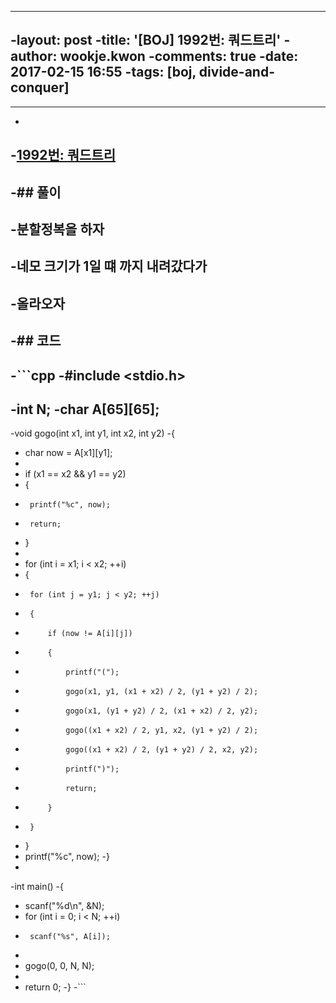 ----
 -layout: post
 -title: '[BOJ] 1992번: 쿼드트리'
 -author: wookje.kwon
 -comments: true
 -date: 2017-02-15 16:55
 -tags: [boj, divide-and-conquer]
 -
 ----
 -
 -[1992번: 쿼드트리](https://www.acmicpc.net/problem/1992)
 -
 -## 풀이
 -
 -분할정복을 하자  
 -
 -네모 크기가 1일 떄 까지 내려갔다가  
 -
 -올라오자  
 -
 -## 코드
 -
 -```cpp
 -#include <stdio.h>
 -
 -int N;
 -char A[65][65];
 -
 -void gogo(int x1, int y1, int x2, int y2)
 -{
 -	char now = A[x1][y1];
 -	
 -	if (x1 == x2 && y1 == y2)
 -	{
 -		printf("%c", now);
 -		return;
 -	}
 -
 -	for (int i = x1; i < x2; ++i)
 -	{
 -		for (int j = y1; j < y2; ++j)
 -		{
 -			if (now != A[i][j])
 -			{
 -				printf("(");
 -				gogo(x1, y1, (x1 + x2) / 2, (y1 + y2) / 2);
 -				gogo(x1, (y1 + y2) / 2, (x1 + x2) / 2, y2);
 -				gogo((x1 + x2) / 2, y1, x2, (y1 + y2) / 2);
 -				gogo((x1 + x2) / 2, (y1 + y2) / 2, x2, y2);
 -				printf(")");
 -				return;
 -			}
 -		}
 -	}
 -	printf("%c", now);
 -}
 -
 -int main()
 -{
 -	scanf("%d\n", &N);
 -	for (int i = 0; i < N; ++i)
 -		scanf("%s", A[i]);
 -
 -	gogo(0, 0, N, N);
 -
 -	return 0;
 -}
 -```